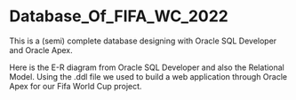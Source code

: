 # Database_Of_FIFA_WC_2022
This is a (semi) complete database designing with Oracle SQL Developer and Oracle Apex. 


Here is the E-R diagram from Oracle SQL Developer and also the Relational Model. Using the .ddl file we used to build a web application through Oracle Apex for our Fifa World Cup project. 




